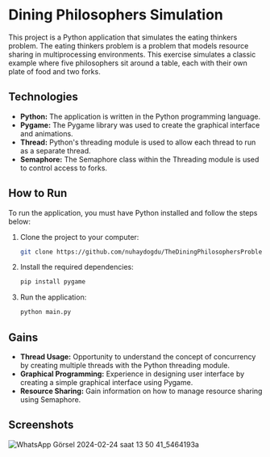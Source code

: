 # Dining Philosophers Simulation

This project is a Python application that simulates the eating thinkers problem. The eating thinkers problem is a problem that models resource sharing in multiprocessing environments. This exercise simulates a classic example where five philosophers sit around a table, each with their own plate of food and two forks.

## Technologies

- **Python:** The application is written in the Python programming language.
- **Pygame:** The Pygame library was used to create the graphical interface and animations.
- **Thread:** Python's threading module is used to allow each thread to run as a separate thread.
- **Semaphore:** The Semaphore class within the Threading module is used to control access to forks.

## How to Run

To run the application, you must have Python installed and follow the steps below:

1. Clone the project to your computer:
     ```bash
     git clone https://github.com/nuhaydogdu/TheDiningPhilosophersProblem.git
     ```
2. Install the required dependencies:
     ```bash
     pip install pygame
     ```
3. Run the application:
     ```bash
     python main.py
     ```

## Gains

- **Thread Usage:** Opportunity to understand the concept of concurrency by creating multiple threads with the Python threading module.
- **Graphical Programming:** Experience in designing user interface by creating a simple graphical interface using Pygame.
- **Resource Sharing:** Gain information on how to manage resource sharing using Semaphore.

## Screenshots
![WhatsApp Görsel 2024-02-24 saat 13 50 41_5464193a](https://github.com/nuhaydogdu/TheDiningPhilosophersProblem/assets/81580228/1aad5716-852f-499b-accb-770bb1ee43d1)


